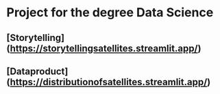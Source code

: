 # Project for the degree Data Science
## [Storytelling] (https://storytellingsatellites.streamlit.app/)
## [Dataproduct] (https://distributionofsatellites.streamlit.app/)
